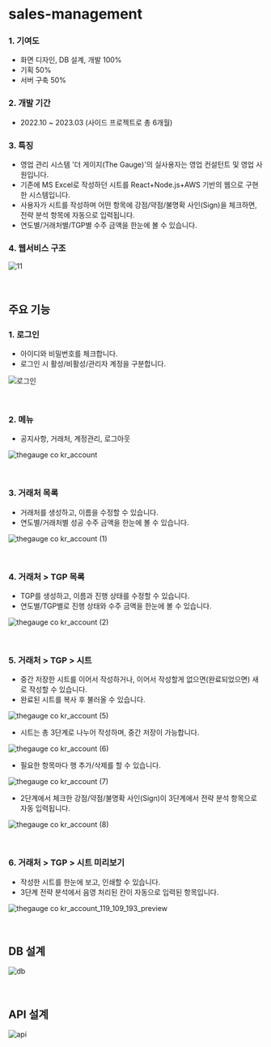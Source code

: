 # sales-management

### 1. 기여도
- 화면 디자인, DB 설계, 개발 100%
- 기획 50%
- 서버 구축 50%

### 2. 개발 기간
- 2022.10 ~ 2023.03 (사이드 프로젝트로 총 6개월)

### 3. 특징
- 영업 관리 시스템 '더 게이지(The Gauge)'의 실사용자는 영업 컨설턴트 및 영업 사원입니다.
- 기존에 MS Excel로 작성하던 시트를 React+Node.js+AWS 기반의 웹으로 구현한 시스템입니다.
- 사용자가 시트를 작성하며 어떤 항목에 강점/약점/불명확 사인(Sign)을 체크하면, 전략 분석 항목에 자동으로 입력됩니다.
- 연도별/거래처별/TGP별 수주 금액을 한눈에 볼 수 있습니다.

### 4. 웹서비스 구조

![11](https://user-images.githubusercontent.com/14077108/227976514-ced8ab15-f169-43fd-85d0-ceda15fe45c7.png)

<br>

## 주요 기능

### 1. 로그인
- 아이디와 비밀번호를 체크합니다.
- 로그인 시 활성/비활성/관리자 계정을 구분합니다.

![로그인](https://user-images.githubusercontent.com/14077108/227864499-1dd47244-a138-4307-b51e-7fcdd0189807.png)

<br>

### 2. 메뉴
- 공지사항, 거래처, 계정관리, 로그아웃

![thegauge co kr_account](https://user-images.githubusercontent.com/14077108/227885388-23d7d25d-6cb6-46e3-827e-1f0111c6c771.png)

<br>

### 3. 거래처 목록
- 거래처를 생성하고, 이름을 수정할 수 있습니다.
- 연도별/거래처별 성공 수주 금액을 한눈에 볼 수 있습니다.

![thegauge co kr_account (1)](https://user-images.githubusercontent.com/14077108/227886204-c7c92257-cef2-44a8-91f6-375d76896a36.png)

<br>

### 4. 거래처 > TGP 목록
- TGP를 생성하고, 이름과 진행 상태를 수정할 수 있습니다.
- 연도별/TGP별로 진행 상태와 수주 금액을 한눈에 볼 수 있습니다.

![thegauge co kr_account (2)](https://user-images.githubusercontent.com/14077108/227887164-54100d46-19fb-4de4-ae6b-5f2aa6aee935.png)

<br>

### 5. 거래처 > TGP > 시트
- 중간 저장한 시트를 이어서 작성하거나, 이어서 작성할게 없으면(완료되었으면) 새로 작성할 수 있습니다.
- 완료된 시트를 복사 후 불러올 수 있습니다.

![thegauge co kr_account (5)](https://user-images.githubusercontent.com/14077108/227889655-dc89223c-3136-4288-a200-8c7290f23393.png)

- 시트는 총 3단계로 나누어 작성하며, 중간 저장이 가능합니다.

![thegauge co kr_account (6)](https://user-images.githubusercontent.com/14077108/227889709-7aeb9ee0-ffe4-4223-a9ce-5f16a5d122c4.png)

- 필요한 항목마다 행 추가/삭제를 할 수 있습니다.

![thegauge co kr_account (7)](https://user-images.githubusercontent.com/14077108/227889746-acad8d5a-0e78-4276-9764-820059290cef.png)

- 2단계에서 체크한 강점/약점/불명확 사인(Sign)이 3단계에서 전략 분석 항목으로 자동 입력됩니다.

![thegauge co kr_account (8)](https://user-images.githubusercontent.com/14077108/227889768-bd458e6e-c7aa-4ed7-ba28-07977c8cbb1c.png)

<br>

### 6. 거래처 > TGP > 시트 미리보기
- 작성한 시트를 한눈에 보고, 인쇄할 수 있습니다.
- 3단계 전략 분석에서 음영 처리된 칸이 자동으로 입력된 항목입니다. 

![thegauge co kr_account_119_109_193_preview](https://user-images.githubusercontent.com/14077108/227889865-d76324d7-e417-4cca-a24c-4868a82f4441.png)

<br>

## DB 설계

![db](https://user-images.githubusercontent.com/14077108/229775363-61fed6ac-fdbf-4b4f-a73a-e13ace85ed9d.png)

<br>

## API 설계

![api](https://user-images.githubusercontent.com/14077108/229775418-f0da0139-277f-46fd-8e15-3620eb1c2882.png)
